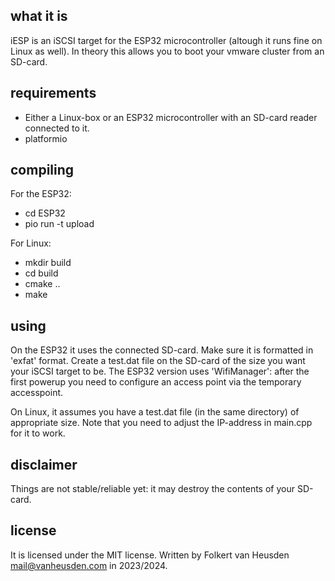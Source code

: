 what it is
----------
iESP is an iSCSI target for the ESP32 microcontroller (altough it runs fine on Linux as well).
In theory this allows you to boot your vmware cluster from an SD-card.


requirements
------------
* Either a Linux-box or an ESP32 microcontroller with an SD-card reader connected to it.
* platformio


compiling
---------
For the ESP32:
* cd ESP32
* pio run -t upload

For Linux:
* mkdir build
* cd build
* cmake ..
* make


using
-----
On the ESP32 it uses the connected SD-card. Make sure it is formatted in 'exfat' format. Create a test.dat file on the SD-card of the size you want your iSCSI target to be. The ESP32 version uses 'WifiManager': after the first powerup you need to configure an access point via the temporary accesspoint.

On Linux, it assumes you have a test.dat file (in the same directory) of appropriate size. Note that you need to adjust the IP-address in main.cpp for it to work.


disclaimer
----------
Things are not stable/reliable yet: it may destroy the contents of your SD-card.


license
-------
It is licensed under the MIT license.
Written by Folkert van Heusden <mail@vanheusden.com> in 2023/2024.
